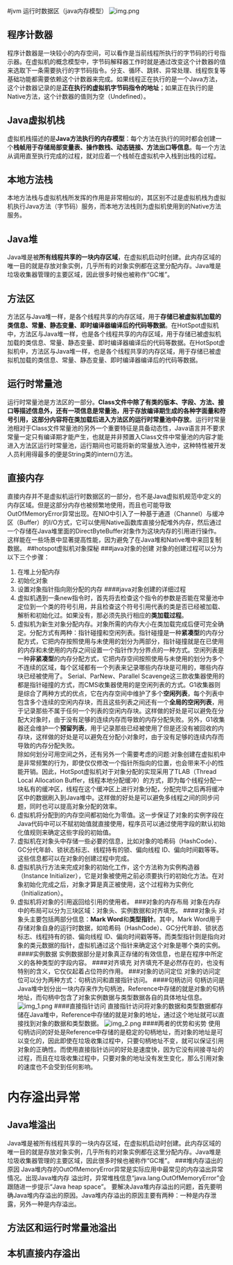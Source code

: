 #jvm 运行时数据区（java内存模型）
![img.png](img.png)
## 程序计数器
程序计数器是一块较小的内存空间，可以看作是当前线程所执行的字节码的行号指示器。在虚拟机的概念模型中，字节码解释器工作时就是通过改变这个计数器的值来选取下一条需要执行的字节码指令。分支、循环、跳转、异常处理、线程恢复等基础功能都需要依赖这个计数器来完成。如果线程正在执行的是一个Java方法，这个计数器记录的是**正在执行的虚拟机字节码指令的地址**；如果正在执行的是Native方法，这个计数器的值则为空（Undefined）。
## Java虚拟机栈
虚拟机栈描述的是**Java方法执行的内存模型**：每个方法在执行的同时都会创建一个**栈帧用于存储局部变量表、操作数栈、动态链接、方法出口等信息**。每一个方法从调用直至执行完成的过程，就对应着一个栈帧在虚拟机中入栈到出栈的过程。
## 本地方法栈
本地方法栈与虚拟机栈所发挥的作用是非常相似的，其区别不过是虚拟机栈为虚拟机执行Java方法（字节码）服务，而本地方法栈则为虚拟机使用到的Native方法服务。
## Java堆
Java堆是被**所有线程共享的一块内存区域**，在虚拟机启动时创建。此内存区域的唯一目的就是存放对象实例，几乎所有的对象实例都在这里分配内存。Java堆是垃圾收集器管理的主要区域，因此很多时候也被称作“GC堆”。
## 方法区
方法区与Java堆一样，是各个线程共享的内存区域，用于**存储已被虚拟机加载的类信息、常量、静态变量、即时编译器编译后的代码等数据**。在HotSpot虚拟机中，方法区与Java堆一样，也是各个线程共享的内存区域，用于存储已被虚拟机加载的类信息、常量、静态变量、即时编译器编译后的代码等数据。在HotSpot虚拟机中，方法区与Java堆一样，也是各个线程共享的内存区域，用于存储已被虚拟机加载的类信息、常量、静态变量、即时编译器编译后的代码等数据。
## 运行时常量池
运行时常量池是方法区的一部分。**Class文件中除了有类的版本、字段、方法、接口等描述信息外，还有一项信息是常量池，用于存放编译期生成的各种字面量和符号引用，这部分内容将在类加载后进入方法区的运行时常量池中存放**。运行时常量池相对于Class文件常量池的另外一个重要特征是具备动态性，Java语言并不要求常量一定只有编译期才能产生，也就是并非预置入Class文件中常量池的内容才能进入方法区运行时常量池，运行期间也可能将新的常量放入池中，这种特性被开发人员利用得最多的便是String类的intern()方法。
## 直接内存
直接内存并不是虚拟机运行时数据区的一部分，也不是Java虚拟机规范中定义的内存区域。但是这部分内存也被频繁地使用，而且也可能导致OutOfMemoryError异常出现。在NIO中引入了一种基于通道（Channel）与缓冲区（Buffer）的I/O方式，它可以使用Native函数库直接分配堆外内存，然后通过一个存储在Java堆里面的DirectByteBuffer对象作为这块内存的引用进行操作。这样能在一些场景中显著提高性能，因为避免了在Java堆和Native堆中来回复制数据。
##hotspot虚拟机对象探秘
###java对象的创建
对象的创建过程可以分为以下三个步骤：
1. 在堆上分配内存
2. 初始化对象
3. 设置对象指针指向刚分配的内存
####java对象创建的详细过程
1. 虚拟机遇到一条new指令时，首先将去检查这个指令的参数是否能在常量池中定位到一个类的符号引用，并且检查这个符号引用代表的类是否已经被加载、解析和初始化过。如果没有，那必须先执行相应的**类加载过程**。
2. 虚拟机为新生对象分配内存。对象所需的内存大小在类加载完成后便可完全确定。分配方式有两种：指针碰撞和空闲列表。指针碰撞是一种**紧凑型**的内存分配方式，它把内存按照使用与未使用的划分为两部分，指针碰撞就是在已使用的内存和未使用的内存之间设置一个指针作为分界点的一种方式。空闲列表是一种**非紧凑型**的内存分配方式，它把内存空间按照使用与未使用的划分为多个不连续的区域，每个区域都有一个列表来记录哪些内存块是可用的，哪些内存块已经被使用了。
   Serial、ParNew、Parallel Scavenge这三款收集器使用的都是指针碰撞的方式，而CMS收集器使用的是空闲列表的方式。G1收集器则是综合了两种方式的优点，它在内存空间中维护了多个**空闲列表**，每个列表中包含多个连续的空闲内存块，而且这些列表之间还有一个**全局的空闲列表**，用于记录那些不属于任何一个列表的空闲内存块。这样做的好处是可以避免在分配大对象时，由于没有足够的连续内存而导致的内存分配失败。另外，G1收集器还会维护一个**预留列表**，用于记录那些已经被使用了但是还没有被回收的内存块，这样做的好处是可以避免在分配小对象时，由于没有足够的连续内存而导致的内存分配失败。     
   除如何划分可用空间之外，还有另外一个需要考虑的问题:对象创建在虚拟机中是非常频繁的行为，即使仅仅修改一个指针所指向的位置，也会带来不小的性能开销。因此，HotSpot虚拟机对于对象分配的实现采用了TLAB（Thread Local Allocation Buffer，线程本地分配缓冲）的方式，即为每个线程分配一块私有的缓冲区，线程在这个缓冲区上进行对象分配，分配完毕之后再将缓冲区中的数据刷入到Java堆中。这样做的好处是可以避免多线程之间的同步问题，同时也可以提高对象分配的效率。
3. 虚拟机将分配到的内存空间都初始化为零值。这一步保证了对象的实例字段在Java代码中可以不赋初始值就直接使用，程序员可以通过使用字段的默认初始化值规则来确定这些字段的初始值。
4. 虚拟机在对象头中存储一些必要的信息，比如对象的哈希码（HashCode）、GC分代年龄、锁状态标志、线程持有的锁、偏向线程 ID、偏向时间戳等等。这些信息都可以在对象的创建过程中完成。
5. 虚拟机执行<init>方法来完成对象的初始化工作，这个方法称为实例构造器（Instance Initializer），它是对象被使用之前必须要执行的初始化方法。在对象初始化完成之后，对象才算是真正被使用，这个过程称为实例化（Initialization）。
6. 虚拟机将对象的引用返回给引用的使用者。
###对象的内存布局
对象在内存中的布局可以分为三块区域：对象头、实例数据和对齐填充。
####对象头
对象头主要包括两部分信息：**Mark Word**和**类型指针**。其中，Mark Word用于存储对象自身的运行时数据，如哈希码（HashCode）、GC分代年龄、锁状态标志、线程持有的锁、偏向线程 ID、偏向时间戳等等。而类型指针则是指向对象的类元数据的指针，虚拟机通过这个指针来确定这个对象是哪个类的实例。
####实例数据
实例数据部分是对象真正存储的有效信息，也是在程序中所定义的各种类型的字段内容。
####对齐填充
对齐填充不是必然存在的，也没有特别的含义，它仅仅起着占位符的作用。
###对象的访问定位
对象的访问定位可以分为两种方式：句柄访问和直接指针访问。
####句柄访问
句柄访问是Java堆中划分出一块内存来作为句柄池，Reference中存储的就是对象的句柄地址，而句柄中包含了对象实例数据与类型数据各自的具体地址信息。
![img_1.png](img_1.png)
####直接指针访问
直接指针访问将对象的数据和类型数据都存储在Java堆中，Reference中存储的就是对象的地址，通过这个地址就可以直接找到对象的数据和类型数据。
![img_2.png](img_2.png)
####两者的优势和劣势
使用句柄访问的好处是Reference中存储的是稳定的句柄地址，而对象的地址是可以变化的，因此即使在垃圾收集过程中，只要句柄地址不变，就可以保证引用对象的正确性。而使用直接指针访问的好处是速度快，因为它没有间接寻址的过程，而且在垃圾收集过程中，只要对象的地址没有发生变化，那么引用对象的速度也不会受到任何影响。

# 内存溢出异常
## Java堆溢出
Java堆是被所有线程共享的一块内存区域，在虚拟机启动时创建。此内存区域的唯一目的就是存放对象实例，几乎所有的对象实例都在这里分配内存。Java堆是垃圾收集器管理的主要区域，因此很多时候也被称作“GC堆”。
###堆内存溢出的原因
Java堆内存的OutOfMemoryError异常是实际应用中最常见的内存溢出异常情况。出现Java堆内存 溢出时，异常堆栈信息“java.lang.OutOfMemoryError”会跟随进一步提示“Java heap space”。
要解决Java堆内存溢出的问题，首先要明确Java堆内存溢出的原因。Java堆内存溢出的原因主要有两种：一种是内存泄露，另外一种是内存溢出。
## 方法区和运行时常量池溢出
## 本机直接内存溢出



